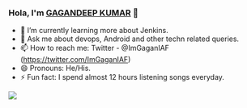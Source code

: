 ### Hola, I'm [GAGANDEEP KUMAR](https://www.linkedin.com/in/gagandeepkumar/) 👋

- 🌱 I’m currently learning more about Jenkins.
- 💬 Ask me about devops, Android and other techn related queries.
- 📫 How to reach me: Twitter - @ImGaganIAF (https://twitter.com/ImGaganIAF)
- 😄 Pronouns: He/His.
- ⚡ Fun fact: I spend almost 12 hours listening songs everyday.

<img src= "https://github-readme-stats.vercel.app/api?username=geekgodgagan&&show_icons=true&title_color=ffffff&icon_color=bb2acf&text_color=daf7dc&bg_color=151515">
